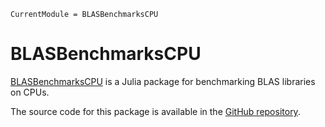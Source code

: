 ```@meta
CurrentModule = BLASBenchmarksCPU
```

# BLASBenchmarksCPU

[BLASBenchmarksCPU](https://github.com/chriselrod/BLASBenchmarksCPU.jl)
is a Julia package for benchmarking BLAS libraries on CPUs.

The source code for this package is available in the
[GitHub repository](https://github.com/chriselrod/BLASBenchmarksCPU.jl).
